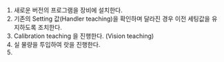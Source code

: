 1. 새로운 버전의 프로그램을 장비에 설치한다.
2. 기존의 Setting 값(Handler teaching)을 확인하며 달라진 경우 이전 세팅값을 유지하도록 조치한다.
3. Calibration teaching 을 진행한다. (Vision teaching)
4. 실 물량을 투입하여 랏을 진행한다.
5. 